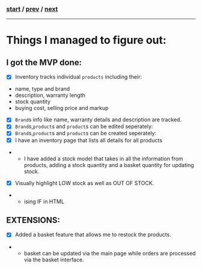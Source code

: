 ### [start](0.md) / [prev](3.md) / [next](5.md)
---

# Things I managed to figure out:

## I got the MVP done:
- [x] Inventory tracks individual <code>products</code> including their:
- name, type and brand
- description, warranty length
- stock quantity
- buying cost, selling price and markup

- [x] <code>Brand</code>s info like name, warranty details and description are tracked.
- [x] <code>Brand</code>s,<code>product</code>s and <code>product</code>s can be edited seperately:
- [x] <code>Brand</code>s,<code>product</code>s and <code>product</code>s can be created seperately:
- [x] I have an inventory page that lists all details for all products
- - I have added a stock model that takes in all the information from products, adding a stock quantity and a basket quantity for updating stock. 
- [x] Visually highlight LOW stock as well as OUT OF STOCK.
- - ising IF in HTML

## EXTENSIONS:
- [x] Added a basket feature that allows me to restock the products.
- - basket can be updated via the main page while orders are processed via the basket interface.

